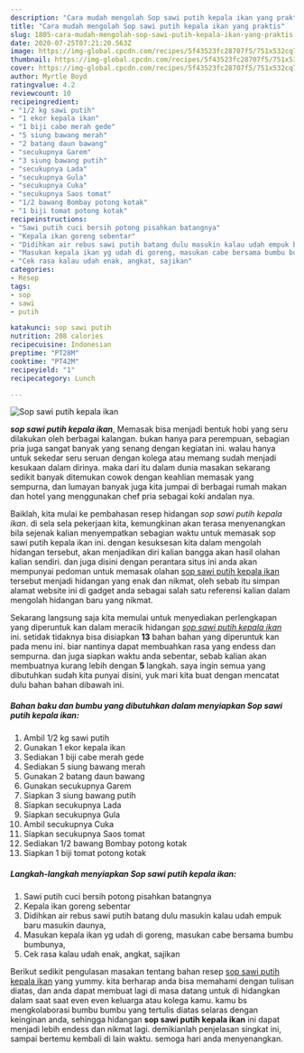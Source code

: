 ```yaml
---
description: "Cara mudah mengolah Sop sawi putih kepala ikan yang praktis"
title: "Cara mudah mengolah Sop sawi putih kepala ikan yang praktis"
slug: 1805-cara-mudah-mengolah-sop-sawi-putih-kepala-ikan-yang-praktis
date: 2020-07-25T07:21:20.563Z
image: https://img-global.cpcdn.com/recipes/5f43523fc28707f5/751x532cq70/sop-sawi-putih-kepala-ikan-foto-resep-utama.jpg
thumbnail: https://img-global.cpcdn.com/recipes/5f43523fc28707f5/751x532cq70/sop-sawi-putih-kepala-ikan-foto-resep-utama.jpg
cover: https://img-global.cpcdn.com/recipes/5f43523fc28707f5/751x532cq70/sop-sawi-putih-kepala-ikan-foto-resep-utama.jpg
author: Myrtle Boyd
ratingvalue: 4.2
reviewcount: 10
recipeingredient:
- "1/2 kg sawi putih"
- "1 ekor kepala ikan"
- "1 biji cabe merah gede"
- "5 siung bawang merah"
- "2 batang daun bawang"
- "secukupnya Garem"
- "3 siung bawang putih"
- "secukupnya Lada"
- "secukupnya Gula"
- "secukupnya Cuka"
- "secukupnya Saos tomat"
- "1/2 bawang Bombay potong kotak"
- "1 biji tomat potong kotak"
recipeinstructions:
- "Sawi putih cuci bersih potong pisahkan batangnya"
- "Kepala ikan goreng sebentar"
- "Didihkan air rebus sawi putih batang dulu masukin kalau udah empuk baru masukin daunya,"
- "Masukan kepala ikan yg udah di goreng, masukan cabe bersama bumbu bumbunya,"
- "Cek rasa kalau udah enak, angkat, sajikan"
categories:
- Resep
tags:
- sop
- sawi
- putih

katakunci: sop sawi putih 
nutrition: 208 calories
recipecuisine: Indonesian
preptime: "PT28M"
cooktime: "PT42M"
recipeyield: "1"
recipecategory: Lunch

---
```



![Sop sawi putih kepala ikan](https://img-global.cpcdn.com/recipes/5f43523fc28707f5/751x532cq70/sop-sawi-putih-kepala-ikan-foto-resep-utama.jpg)

<b><i>sop sawi putih kepala ikan</i></b>, Memasak bisa menjadi bentuk hobi yang seru dilakukan oleh berbagai kalangan. bukan hanya para perempuan, sebagian pria juga sangat banyak yang senang dengan kegiatan ini. walau hanya untuk sekedar seru seruan dengan kolega atau memang sudah menjadi kesukaan dalam dirinya. maka dari itu dalam dunia masakan sekarang sedikit banyak ditemukan cowok dengan keahlian memasak yang sempurna, dan lumayan banyak juga kita jumpai di berbagai rumah makan dan hotel yang menggunakan chef pria sebagai koki andalan nya.

Baiklah, kita mulai ke pembahasan resep hidangan <i>sop sawi putih kepala ikan</i>. di sela sela pekerjaan kita, kemungkinan akan terasa menyenangkan bila sejenak kalian menyempatkan sebagian waktu untuk memasak sop sawi putih kepala ikan ini. dengan kesuksesan kita dalam mengolah hidangan tersebut, akan menjadikan diri kalian bangga akan hasil olahan kalian sendiri. dan juga disini dengan perantara situs ini anda akan mempunyai pedoman untuk memasak olahan <u>sop sawi putih kepala ikan</u> tersebut menjadi hidangan yang enak dan nikmat, oleh sebab itu simpan alamat website ini di gadget anda sebagai salah satu referensi kalian dalam mengolah hidangan baru yang nikmat.




Sekarang langsung saja kita memulai untuk menyediakan perlengkapan yang diperuntuk kan dalam meracik hidangan <u><i>sop sawi putih kepala ikan</i></u> ini. setidak tidaknya bisa disiapkan <b>13</b> bahan bahan yang diperuntuk kan pada menu ini. biar nantinya dapat membuahkan rasa yang endess dan sempurna. dan juga siapkan waktu anda sebentar, sebab kalian akan membuatnya kurang lebih dengan <b>5</b> langkah. saya ingin semua yang dibutuhkan sudah kita punyai disini, yuk mari kita buat dengan mencatat dulu bahan bahan dibawah ini.

<!--inarticleads1-->

##### Bahan baku dan bumbu yang dibutuhkan dalam menyiapkan Sop sawi putih kepala ikan:

1. Ambil 1/2 kg sawi putih
1. Gunakan 1 ekor kepala ikan
1. Sediakan 1 biji cabe merah gede
1. Sediakan 5 siung bawang merah
1. Gunakan 2 batang daun bawang
1. Gunakan secukupnya Garem
1. Siapkan 3 siung bawang putih
1. Siapkan secukupnya Lada
1. Siapkan secukupnya Gula
1. Ambil secukupnya Cuka
1. Siapkan secukupnya Saos tomat
1. Sediakan 1/2 bawang Bombay potong kotak
1. Siapkan 1 biji tomat potong kotak




<!--inarticleads2-->

##### Langkah-langkah menyiapkan Sop sawi putih kepala ikan:

1. Sawi putih cuci bersih potong pisahkan batangnya
1. Kepala ikan goreng sebentar
1. Didihkan air rebus sawi putih batang dulu masukin kalau udah empuk baru masukin daunya,
1. Masukan kepala ikan yg udah di goreng, masukan cabe bersama bumbu bumbunya,
1. Cek rasa kalau udah enak, angkat, sajikan




Berikut sedikit pengulasan masakan tentang bahan resep <u>sop sawi putih kepala ikan</u> yang yummy. kita berharap anda bisa memahami dengan tulisan diatas, dan anda dapat membuat lagi di masa datang untuk di hidangkan dalam saat saat even even keluarga atau kolega kamu. kamu bs mengkolaborasi bumbu bumbu yang tertulis diatas selaras dengan keinginan anda, sehingga hidangan <b>sop sawi putih kepala ikan</b> ini dapat menjadi lebih endess dan nikmat lagi. demikianlah penjelasan singkat ini, sampai bertemu kembali di lain waktu. semoga hari anda menyenangkan.
